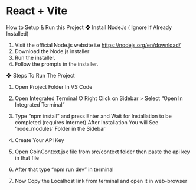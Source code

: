 # React + Vite


How to Setup & Run this Project
 ❖ Install NodeJs ( Ignore If Already Installed)
 
 1. Visit the official Node.js website i.e
 https://nodejs.org/en/download/
 2. Download the Node.js installer
 3. Run the installer.
 4. Follow the prompts in the installer.

  ❖ Steps To Run The Project
 1. Open Project Folder In VS Code

2. Open Integrated Terminal
 ○ Right Click on Sidebar > Select “Open In Integrated
 Terminal”
 
 3. Type “npm install” and press Enter and Wait for
 Installation to be completed (requires Internet)
After Installation You will See ‘node_modules’ Folder in
 the Sidebar
 
 4. Create Your API Key 
 
 5. Open CoinContext.jsx file from src/context folder then
 paste the api key in that file
 
 6. After that type “npm run dev” in terminal
 
 7. Now Copy the Localhost link from terminal and open it in
 web-browser
